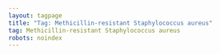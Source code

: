 ```yaml
---
layout: tagpage
title: "Tag: Methicillin-resistant Staphylococcus aureus"
tag: Methicillin-resistant Staphylococcus aureus
robots: noindex
---
```

